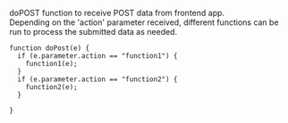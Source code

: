 doPOST function to receive POST data from frontend app.  
Depending on the 'action' parameter received, different functions can be run to process the submitted data as needed.
```
function doPost(e) {
  if (e.parameter.action == "function1") {
    function1(e);
  } 
  if (e.parameter.action == "function2") {
    function2(e);
  }
    
}
```
